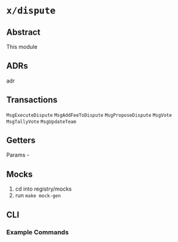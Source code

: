 # `x/dispute`

## Abstract

This module 

## ADRs

adr

## Transactions

`MsgExecuteDispute`
`MsgAddFeeToDispute`
`MsgProposeDispute`
`MsgVote`
`MsgTallyVote`
`MsgUpdateTeam`

## Getters

Params - 

## Mocks

1. cd into registry/mocks
2. run `make mock-gen`

## CLI

### Example Commands